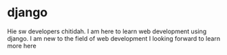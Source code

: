 # django
Hie sw developers
chitidah. I am here to learn web development using django.
I am new to the field of web development
I looking forward to learn more here

